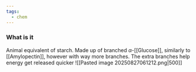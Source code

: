```yaml
---
tags:
  - chem
---
```

### What is it
Animal equivalent of starch. 
Made up of branched $\alpha$-[[Glucose]], similarly to [[Amylopectin]], however with way more branches. The extra branches help energy get released quicker
![[Pasted image 20250827061212.png|500]]


